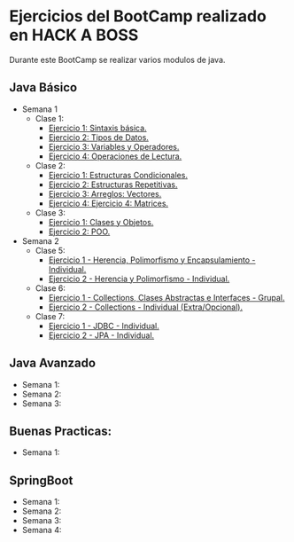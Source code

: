 # Ejercicios del BootCamp realizado en HACK A BOSS
  Durante este BootCamp se realizar varios modulos de java.

## Java Básico
- Semana 1
  - Clase 1:
    - <a href="https://github.com/Germanmv93/MoralesValverdeGermanEjerciciosPracticos/tree/master/1-JavaBasico/Semana%201/Clase%201/Ejercicio1">Ejercicio 1: Sintaxis básica.</a>
    - <a href="https://github.com/Germanmv93/MoralesValverdeGermanEjerciciosPracticos/tree/master/1-JavaBasico/Semana%201/Clase%201/Ejercicio2" target="_blank">Ejercicio 2: Tipos de Datos.</a>
    - <a href="https://github.com/Germanmv93/MoralesValverdeGermanEjerciciosPracticos/tree/master/1-JavaBasico/Semana%201/Clase%201/Ejercicio3" target="_blank">Ejercicio 3: Variables y Operadores.</a>
    - <a href="https://github.com/Germanmv93/MoralesValverdeGermanEjerciciosPracticos/tree/master/1-JavaBasico/Semana%201/Clase%201/Ejercicio4" target="_blank">Ejercicio 4: Operaciones de Lectura.</a>
  - Clase 2:
    - <a href="https://github.com/Germanmv93/MoralesValverdeGermanEjerciciosPracticos/tree/master/1-JavaBasico/Semana%201/Clase%202/Ejercicio1" target="_blank">Ejercicio 1: Estructuras Condicionales.</a>
    - <a href="https://github.com/Germanmv93/MoralesValverdeGermanEjerciciosPracticos/tree/master/1-JavaBasico/Semana%201/Clase%202/Ejercicio2" target="_blank">Ejercicio 2: Estructuras Repetitivas.</a>
    - <a href="https://github.com/Germanmv93/MoralesValverdeGermanEjerciciosPracticos/tree/master/1-JavaBasico/Semana%201/Clase%202/Ejercicio3" target="_blank">Ejercicio 3: Arreglos: Vectores.</a>
    - <a href="https://github.com/Germanmv93/MoralesValverdeGermanEjerciciosPracticos/tree/master/1-JavaBasico/Semana%201/Clase%202/Ejercicio4" target="_blank">Ejercicio 4: Ejercicio 4: Matrices.</a>
  - Clase 3:
    - <a href="https://github.com/Germanmv93/MoralesValverdeGermanEjerciciosPracticos/tree/master/1-JavaBasico/Semana%201/Clase%203/Ejercicio1">Ejercicio 1: Clases y Objetos.</a>
    - <a href="https://github.com/Germanmv93/MoralesValverdeGermanEjerciciosPracticos/tree/master/1-JavaBasico/Semana%201/Clase%203/Ejercicio2" target="_blank">Ejercicio 2: POO.</a>
- Semana 2
  - Clase 5:
    - <a href="https://github.com/Germanmv93/MoralesValverdeGermanEjerciciosPracticos/tree/master/Modulo%20Java%20Basico/Modulo1/Ejercicio1" target="_blank">Ejercicio 1 - Herencia, Polimorfismo y Encapsulamiento - Individual.</a>
    - <a href="https://github.com/Germanmv93/MoralesValverdeGermanEjerciciosPracticos/tree/master/Modulo%20Java%20Basico/Modulo1/Ejercicio2" target="_blank">Ejercicio 2 - Herencia y Polimorfismo - Individual.</a>
  - Clase 6:
    - <a href="https://github.com/Germanmv93/MoralesValverdeGermanEjerciciosPracticos/tree/master/Modulo%20Java%20Basico/Modulo2/Ejercicio1" target="_blank">Ejercicio 1 - Collections, Clases Abstractas e Interfaces - Grupal.</a>
    - <a href="https://github.com/Germanmv93/MoralesValverdeGermanEjerciciosPracticos/tree/master/Modulo%20Java%20Basico/Modulo2/Ejercicio2" target="_blank">Ejercicio 2 - Collections - Individual (Extra/Opcional).</a>
  - Clase 7:
    - <a href="https://github.com/Germanmv93/MoralesValverdeGermanEjerciciosPracticos/tree/master/Modulo%20Java%20Basico/Modulo3/Ejercicio1" target="_blank">Ejercicio 1 - JDBC - Individual.</a>
    - <a href="https://github.com/Germanmv93/MoralesValverdeGermanEjerciciosPracticos/tree/master/Modulo%20Java%20Basico/Modulo3/Ejercicio2" target="_blank">Ejercicio 2 - JPA - Individual.</a>
## Java Avanzado
  - Semana 1:
  - Semana 2:
  - Semana 3:
## Buenas Practicas:
  - Semana 1:
## SpringBoot
  - Semana 1:
  - Semana 2:
  - Semana 3:
  - Semana 4:
